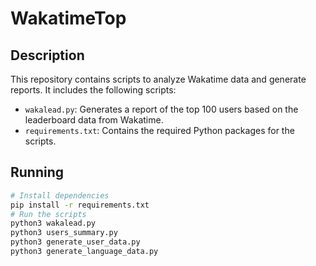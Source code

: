 # WakatimeTop

## Description
This repository contains scripts to analyze Wakatime data and generate reports. It includes the following scripts:
- `wakalead.py`: Generates a report of the top 100 users based on the leaderboard data from Wakatime.
- `requirements.txt`: Contains the required Python packages for the scripts.

## Running

```bash
# Install dependencies
pip install -r requirements.txt
# Run the scripts
python3 wakalead.py
python3 users_summary.py
python3 generate_user_data.py
python3 generate_language_data.py
```

